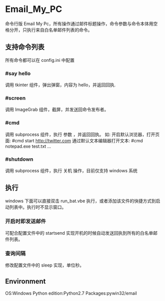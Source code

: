 # Email_My_PC
命令行版 Email My Pc，所有操作通过邮件标题操作，命令参数与命令本体用空格分开，只执行来自白名单邮件列表的命令。

## 支持命令列表
所有命令都可以在 config.ini 中配置

### #say hello
调用 tkinter 组件，弹出弹窗，内容为 hello，并返回回执.

### #screen
调用 ImageGrab 组件，截屏，并发送回命令发布者。

### #cmd
调用 subprocess 组件，执行 参数 ，并返回回执。
如:
    开启默认浏览器，打开页面:    #cmd start http://twitter.com
    通过默认文本编辑器打开文本:  #cmd notepad.exe test.txt
    ...

### #shutdown
调用 subprocess 组件，执行 关机 操作，目前仅支持 windows 系统

## 执行
windows 下面可以直接双击 run_bat.vbe 执行，或者添加该文件的快捷方式到启动列表中。执行时不显示窗口。

### 开启时即发送邮件
可配合配置文件中的 startsend 实现开机的时候自动发送回执到所有的白名单邮件列表。

### 查询间隔
修改配置文件中的 sleep 实现，单位秒。

## Environment
OS:Windows
Python edition:Python2.7
Packages:pywin32/email
